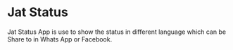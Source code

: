 # Jat Status
Jat Status App is use to show the status in different language which can be Share to in Whats App or Facebook.